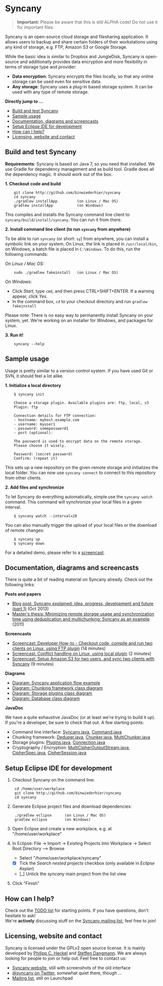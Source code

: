 Syncany
=======
> **Important:** Please be aware that this is still ALPHA code! Do not use it
                 for important files.

Syncany is an open-source cloud storage and filesharing application. It allows
users to backup and share certain folders of their workstations using any kind
of storage, e.g. FTP, Amazon S3 or Google Storage.

While the basic idea is similar to Dropbox and JungleDisk, Syncany is
open-source and additionally provides data encryption and more flexibility in
terms of storage type and provider:

- **Data encryption**: Syncany encrypts the files locally, so that any online
  storage can be used even for sensitive data.  
- **Any storage**: Syncany uses a plug-in based storage system. It can
  be used with any type of remote storage.


**Directly jump to ...**

- [Build and test Syncany](#build-and-test-syncany)
- [Sample usage](#sample-usage)
- [Documentation, diagrams and screencasts](#documentation-diagrams-and-screencasts)
- [Setup Eclipse IDE for development](#setup-eclipse-ide-for-development)
- [How can I help?](#how-can-i-help)
- [Licensing, website and contact](#licensing-website-and-contact)


Build and test Syncany
----------------------

**Requirements**: Syncany is based on Java 7, so you need that installed. We use
Gradle for dependency management and as build tool. Gradle does all the
dependency magic. It should work out of the box.

**1. Checkout code and build**

        git clone http://github.com/binwiederhier/syncany
        cd syncany        
        ./gradlew installApp         (on Linux / Mac OS)
        gradlew installApp           (on Windows)

This compiles and installs the Syncany command line client to 
`syncany/build/install/syncany`. You can run it from there.

**2. Install command line client (to run `syncany` from anywhere)**

To be able to run `syncany` (or short: `sy`) from anywhere, you can install a 
symbolic link on your system. On Linux, the link is placed in `/usr/local/bin`,
on Windows, a batch file is placed in `C:\Windows`. To do this, run the
following commands:

*On Linux / Mac OS:*

        sudo ./gradlew fakeinstall   (on Linux / Mac OS)
        
*On Windows:*
  - Click *Start*, type `cmd`, and then press CTRL+SHIFT+ENTER. If a warning appear, click *Yes*.
  - In the command box, `cd` to your checkout directory and run `gradlew fakeinstall`
        
Please note: There is no easy way to permanently install Syncany on your system, 
yet. We're working on an installer for Windows, and packages for Linux.
        
**3. Run it!**

        syncany --help        
 

Sample usage
------------

Usage is pretty similar to a version control system. If you have used Git or
SVN, it should feel a lot alike.

**1. Initialize a local directory**

        $ syncany init 
        
        Choose a storage plugin. Available plugins are: ftp, local, s3
        Plugin: ftp
        
        Connection details for FTP connection:
        - hostname: myhost.example.com
        - username: myuser1
        - password: somepassword1
        - port (optional):

        The password is used to encrypt data on the remote storage.
        Please choose it wisely.

        Password: (secret password)
        Confirm: (repeat it)
        
This sets up a new repository on the given remote storage and initializes the
local folder. You can now use `syncany connect` to connect to this repository
from other clients.

**2. Add files and synchronize**

To let Syncany do everything automatically, simple use the `syncany watch` command. This command will synchronize your local files in a given interval. 

        $ syncany watch --interval=20

You can also manually trigger the upload of your local files or the download of remote changes:

        $ syncany up
        $ syncany down

For a detailed demo, please refer to a [screencast](#documentation-diagrams-and-screencasts). 


Documentation, diagrams and screencasts
---------------------------------------

There is quite a bit of reading material on Syncany already. Check out the following links:

**Posts and papers**
- [Blog post: Syncany explained: idea, progress, development and future (part 1)](http://blog.philippheckel.com/2013/10/18/syncany-explained-idea-progress-development-future/) (Oct 2013)
- [Master's thesis: Minimizing remote storage usage and synchronization time using deduplication and multichunking: Syncany as an example](http://blog.philippheckel.com/2013/05/20/minimizing-remote-storage-usage-and-synchronization-time-using-deduplication-and-multichunking-syncany-as-an-example/) (2011)

**Screencasts**
- [Screencast: Developer How-to - Checkout code, compile and run two clients on Linux, using FTP plugin](http://www.youtube.com/watch?v=xE8nGL8U4Gg) (14 minutes)
- [Screencast: Conflict handling on Linux, using local plugin](http://www.youtube.com/watch?v=tvsZcuhVH8c) (2 minutes)
- [Screencast: Setup Amazon S3 for two users, and sync two clients with Syncany](http://www.youtube.com/watch?v=skKzqID_Zrc) (9 minutes)

**Diagrams**
- [Diagram: Syncany application flow example](https://raw.github.com/binwiederhier/syncany/15efd1df039253a3884dea36ca21f58628b32c04/docs/Diagram%20Application%20Flow%202.png)
- [Diagram: Chunking framework class diagram](https://raw.github.com/binwiederhier/syncany/15efd1df039253a3884dea36ca21f58628b32c04/docs/Diagram%20Chunking%20Framework.png)
- [Diagram: Storage plugins class diagram](https://raw.github.com/binwiederhier/syncany/15efd1df039253a3884dea36ca21f58628b32c04/docs/Diagram%20Connection%20Plugins.png)
- [Diagram: Database class diagram](https://raw.github.com/binwiederhier/syncany/15efd1df039253a3884dea36ca21f58628b32c04/docs/Diagram%20Database.png)

**JavaDoc**

We have a quite exhaustive JavaDoc (or at least we're trying to build it up). If you're a developer, be sure to check that out. A few starting points:

- Command line interface: [Syncany.java](https://github.com/binwiederhier/syncany/blob/15efd1df039253a3884dea36ca21f58628b32c04/src/org/syncany/Syncany.java), [Command.java](https://github.com/binwiederhier/syncany/blob/15efd1df039253a3884dea36ca21f58628b32c04/src/org/syncany/cli/Command.java)
- Chunking framework: [Deduper.java](https://github.com/binwiederhier/syncany/blob/15efd1df039253a3884dea36ca21f58628b32c04/src/org/syncany/chunk/Deduper.java), [Chunker.java](https://github.com/binwiederhier/syncany/blob/15efd1df039253a3884dea36ca21f58628b32c04/src/org/syncany/chunk/Chunker.java), [MultiChunker.java](https://github.com/binwiederhier/syncany/blob/15efd1df039253a3884dea36ca21f58628b32c04/src/org/syncany/chunk/MultiChunker.java)
- Storage plugins: [Plugins.java](https://github.com/binwiederhier/syncany/blob/15efd1df039253a3884dea36ca21f58628b32c04/src/org/syncany/connection/plugins/Plugins.java), [Connection.java](https://github.com/binwiederhier/syncany/blob/15efd1df039253a3884dea36ca21f58628b32c04/src/org/syncany/connection/plugins/Connection.java)
- Cryptography / Encryption: [MultiCipherOutputStream.java](https://github.com/binwiederhier/syncany/blob/15efd1df039253a3884dea36ca21f58628b32c04/src/org/syncany/crypto/MultiCipherOutputStream.java), [CipherSpec.java](https://github.com/binwiederhier/syncany/blob/15efd1df039253a3884dea36ca21f58628b32c04/src/org/syncany/crypto/CipherSpec.java), [CipherSession.java](https://github.com/binwiederhier/syncany/blob/15efd1df039253a3884dea36ca21f58628b32c04/src/org/syncany/crypto/CipherSession.java)


Setup Eclipse IDE for development
---------------------------------

1. Checkout Syncany on the command line: 

        cd /home/user/workplace
        git clone http://github.com/binwiederhier/syncany
        cd syncany
        
2. Generate Eclipse project files and download dependencies:

        ./gradlew eclipse      (on Linux / Mac OS)
        gradlew eclipse        (on Windows)   

3. Open Eclipse and create a new workplace, e.g. at "/home/user/workplace"
   
4. In Eclipse: File -> Import -> Existing Projects Into Workplace
   -> Select Root Directory --> Browse
   
   - Select "/home/user/workplace/syncany"
   - [x] Tick the *Search nested projects* checkbox (only available in *Eclipse Kepler*)
   - [_] Untick the *syncany* main project from the list view

5. Click "Finish"


How can I help?
---------------
Check out the <a href="TODO.md">TODO list</a> for starting points. If you have questions,
don't hesitate to ask!  
We're **actively** discussing stuff on the [Syncany mailing list](https://launchpad.net/~syncany-team), 
feel free to join!

 
Licensing, website and contact
------------------------------

Syncany is licensed under the GPLv2 open source license. It is mainly developed by [Philipp C. Heckel](http://blog.philippheckel.com/) and [Steffen Dangmann](https://www.xing.com/profiles/Steffen_Dangmann). We are always looking for people to join or help out. Feel free to contact us:

- [Syncany website](http://www.syncany.org/), still with screenshots of the old interface
- [@syncany on Twitter](http://twitter.com/#!/syncany), somewhat quiet there, though ...
- [Mailing list](https://launchpad.net/~syncany-team), still on Launchpad
